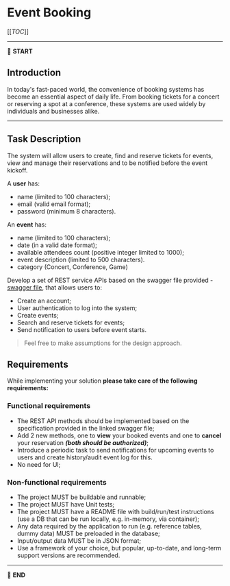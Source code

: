 # Event Booking

[[_TOC_]]

---

:scroll: **START**

## Introduction

In today's fast-paced world, the convenience of booking systems has become an essential aspect of daily life. From booking tickets for a concert or reserving a spot at a conference, these systems are used widely by individuals and businesses alike.

---

## Task Description

The system will allow users to create, find and reserve tickets for events, view and manage their reservations and to be notified before the event kickoff.

A **user** has:
- name (limited to 100 characters);
- email (valid email format);
- password (minimum 8 characters).

An **event** has:
- name (limited to 100 characters);
- date (in a valid date format);
- available attendees count (positive integer limited to 1000);
- event description (limited to 500 characters).
- category (Concert, Conference, Game)

Develop a set of REST service APIs based on the swagger file provided - [swagger file](event-booking-swagger.yml), that allows users to:

- Create an account;
- User authentication to log into the system;
- Create events;
- Search and reserve tickets for events;
- Send notification to users before event starts.

> Feel free to make assumptions for the design approach. 

## Requirements

While implementing your solution **please take care of the following requirements:**

### Functional requirements

- The REST API methods should be implemented based on the specification provided in the linked swagger file;
- Add 2 new methods, one to **view** your booked events and one to **cancel** your reservation _**(both should be authorized)**_;
- Introduce a periodic task to send notifications for upcoming events to users and create history/audit event log for this.
- No need for UI;

### Non-functional requirements

- The project MUST be buildable and runnable;
- The project MUST have Unit tests;
- The project MUST have a README file with build/run/test instructions (use a DB that can be run locally, e.g. in-memory, via container);
- Any data required by the application to run (e.g. reference tables, dummy data) MUST be preloaded in the database;
- Input/output data MUST be in JSON format;
- Use a framework of your choice, but popular, up-to-date, and long-term support versions are recommended.

---

:scroll: **END**

